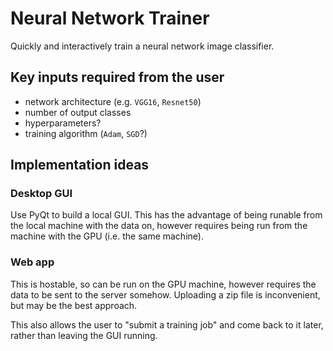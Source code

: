 # Neural Network Trainer

Quickly and interactively train a neural network image classifier.

## Key inputs required from the user

* network architecture (e.g. `VGG16`, `Resnet50`)
* number of output classes
* hyperparameters?
* training algorithm (`Adam`, `SGD`?)

## Implementation ideas

### Desktop GUI

Use PyQt to build a local GUI. This has the advantage of being runable from the local machine with the data on, however requires being run from the machine with the GPU (i.e. the same machine).

### Web app

This is hostable, so can be run on the GPU machine, however requires the data to be sent to the server somehow. Uploading a zip file is inconvenient, but may be the best approach.

This also allows the user to "submit a training job" and come back to it later, rather than leaving the GUI running.
